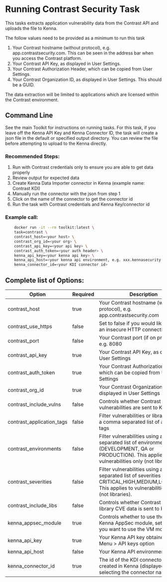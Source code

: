 # Running Contrast Security Task 

This tasks extracts application vulnerability data from the Contrast API and uploads the file to Kenna.

The follow values need to be provided as a minimum to run this task

1. Your Contrast hostname (without protocol), e.g. app.contrastsecurity.com. This can be seen in the address bar when you access the Contrast platform.
1. Your Contrast API Key, as displayed in User Settings.
1. Your Contrast Authorization Header, which can be copied from User Settings.
1. Your Contrast Organization ID, as displayed in User Settings. This should be a GUID.

The data extraction will be limited to applications which are licensed within the Contrast environment.

## Command Line

See the main Toolkit for instructions on running tasks. For this task, if you leave off the Kenna API Key and Kenna Connector ID, the task will create a json file in the default or specified output directory. You can review the file before attempting to upload to the Kenna directly.

### Recommended Steps: 

1. Run with Contrast credentials only to ensure you are able to get data properly
1. Review output for expected data
1. Create Kenna Data Importer connector in Kenna (example name: Contrast KDI) 
1. Manually run the connector with the json from step 1 
1. Click on the name of the connector to get the connector id
1. Run the task with Contrast credentials and Kenna Key/connector id

### Example call: 

```bash 
    docker run -it --rm toolkit:latest \
    task=contrast \
    contrast_host=<your host> \
    contrast_org_id=<your org> \
    contrast_api_key=<your api key> \
    contrast_auth_token=<your auth header> \
    kenna_api_key=<your kenna api key> \
    kenna_api_host=<your kenna api environment, e.g. xxx.kennasecurity.com> \
    kenna_connector_id=<your KDI connector id>
```

## Complete list of Options:

| Option | Required | Description | default |
| --- | --- | --- | --- |
| contrast_host | true | Your Contrast hostname (without protocol), e.g. app.contrastsecurity.com | n/a |
| contrast_use_https | false | Set to false if you would like to force an insecure HTTP connection | true |
| contrast_port | false | Your Contrast port (if on premise), e.g. 8080 | null |
| contrast_api_key | true | Your Contrast API Key, as displayed in User Settings | n/a |
| contrast_auth_token | true | Your Contrast Authorization Header, which can be copied from User Settings | n/a |
| contrast_org_id | true | Your Contrast Organization ID, as displayed in User Settings | n/a |
| contrast_include_vulns | false | Controls whether Contrast Assess vulnerabilities are sent to Kenna | true |
| contrast_application_tags | false | Filter vulnerabilities or libraries using a comma separated list of application tags |  |
| contrast_environments | false | Filter vulnerabilities using a comma separated list of environments (DEVELOPMENT, QA or PRODUCTION). This applies to vulnerabilities only (not libraries).  |  |
| contrast_severities | false | Filter vulnerabilities using a comma separated list of severities (e.g. CRITICAL,HIGH,MEDIUM,LOW,NOTE). This applies to vulnerabilities only (not libraries). |  |
| contrast_include_libs | false | Controls whether Contrast OSS library CVE data is sent to Kenna | false |
| kenna_appsec_module | true | Controls whether to use the newer Kenna AppSec module, set to false if you want to use the VM module | true |
| kenna_api_key | true | Your Kenna API key obtained from the Menu > API keys option | n/a |
| kenna_api_host | false | Your Kenna API environment host | api.kennasecurity.com |
| kenna_connector_id | true | The id of the KDI connector you have created in Kenna (displayed when selecting the connector name) | n/a |